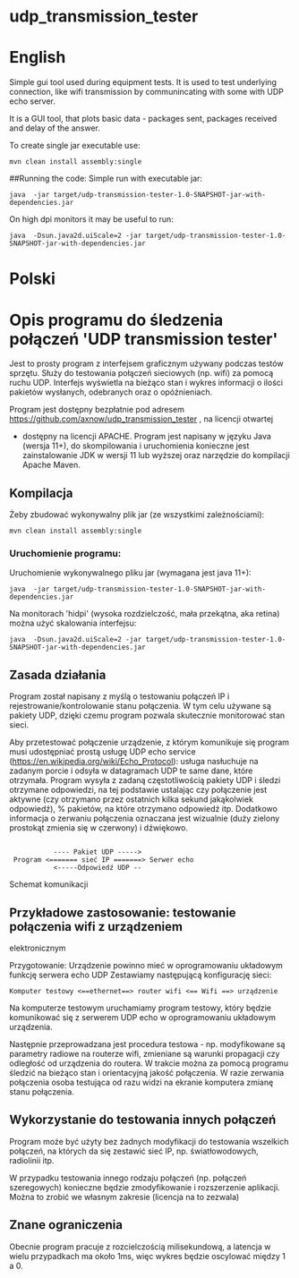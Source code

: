 # udp_transmission_tester

# English

Simple gui tool used during equipment tests. It is used to test underlying connection, like wifi transmission by 
communincating with some with UDP echo server.

It is a GUI tool, that plots basic data - packages sent, packages received and 
delay of the answer.

To create single jar executable use:
```
mvn clean install assembly:single
```
##Running the code:
Simple run with executable jar:
```
java  -jar target/udp-transmission-tester-1.0-SNAPSHOT-jar-with-dependencies.jar
```
On high dpi monitors it may be useful to run:
```
java  -Dsun.java2d.uiScale=2 -jar target/udp-transmission-tester-1.0-SNAPSHOT-jar-with-dependencies.jar 
```

# Polski

# Opis programu do śledzenia połączeń 'UDP transmission tester'

Jest to prosty program z interfejsem graficznym używany podczas testów sprzętu. Służy do testowania połączeń sieciowych (np. wifi)
za pomocą ruchu UDP. Interfejs wyświetla na bieżąco stan i wykres informacji o ilości pakietów wysłanych, odebranych oraz o opóźnieniach.


Program jest dostępny bezpłatnie pod adresem
https://github.com/axnow/udp_transmission_tester , na licencji otwartej
- dostępny na licencji APACHE. Program jest napisany w języku Java
(wersja 11+), do skompilowania i uruchomienia konieczne jest
zainstalowanie JDK w wersji 11 lub wyższej oraz narzędzie do kompilacji
Apache Maven.



## Kompilacja
Żeby zbudować wykonywalny plik jar (ze wszystkimi zależnościami):
```
mvn clean install assembly:single
```
### Uruchomienie programu:
Uruchomienie wykonywalnego pliku jar (wymagana jest java 11+):
```
java  -jar target/udp-transmission-tester-1.0-SNAPSHOT-jar-with-dependencies.jar
```
Na monitorach 'hidpi' (wysoka rozdzielczość, mała przekątna, aka retina) można użyć skalowania interfejsu:
```
java  -Dsun.java2d.uiScale=2 -jar target/udp-transmission-tester-1.0-SNAPSHOT-jar-with-dependencies.jar 
```



## Zasada działania

Program został napisany z myślą o testowaniu połączeń IP i
rejestrowanie/kontrolowanie stanu połączenia. W tym celu używane są
pakiety UDP, dzięki czemu program pozwala skutecznie monitorować stan
sieci.

Aby przetestować połączenie urządzenie, z którym komunikuje się program
musi udostępniać prostą usługę UDP echo service
(https://en.wikipedia.org/wiki/Echo_Protocol): usługa nasłuchuje na
zadanym porcie i odsyła w datagramach UDP te same dane, które
otrzymała. Program wysyła z zadaną częstotliwością pakiety UDP i śledzi
otrzymane odpowiedzi, na tej podstawie ustalając czy połączenie jest
aktywne (czy otrzymano przez ostatnich kilka sekund jakąkolwiek
odpowiedź), % pakietów, na które otrzymano odpowiedź itp. Dodatkowo
informacja o zerwaniu połączenia oznaczana jest wizualnie (duży zielony
prostokąt zmienia się w czerwony) i dźwiękowo.
```
         
           ---- Pakiet UDP ----->
 Program <======= sieć IP =======> Serwer echo
           <-----Odpowiedź UDP --
```
 Schemat komunikacji


## Przykładowe zastosowanie: testowanie połączenia wifi z urządzeniem
elektronicznym

Przygotowanie:
Urządzenie powinno mieć w oprogramowaniu układowym funkcję serwera echo
UDP
Zestawiamy następującą konfigurację sieci:


```
Komputer testowy <==ethernet==> router wifi <== Wifi ==> urządzenie
```
Na komputerze testowym uruchamiamy program testowy, który będzie
komunikować się z serwerem UDP echo w oprogramowaniu układowym
urządzenia.

Następnie przeprowadzana jest procedura testowa - np. modyfikowane są
parametry radiowe na routerze wifi, zmieniane są warunki propagacji czy
odległość od urządzenia do routera. W trakcie można za pomocą programu
śledzić na bieżąco stan i orientacyjną jakość połączenia. W razie
zerwania połączenia osoba testująca od razu widzi na ekranie komputera
zmianę stanu połączenia.


## Wykorzystanie do testowania innych połączeń

Program może być użyty bez żadnych modyfikacji do testowania wszelkich
połączeń, na których da się zestawić sieć IP, np. światłowodowych,
radiolinii itp.

W przypadku testowania innego rodzaju połączeń (np. połączeń
szeregowych) konieczne będzie zmodyfikowanie i rozszerzenie aplikacji.
Można to zrobić we własnym zakresie (licencja na to zezwala)

## Znane ograniczenia

Obecnie program pracuje z rozcielczością milisekundową, a latencja w
wielu przypadkach ma około 1ms, więc wykres będzie oscylować między 1 a
0.



